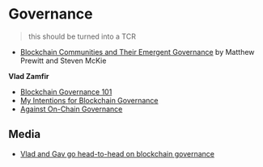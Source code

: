 # Governance
> this should be turned into a TCR

* [Blockchain Communities and Their Emergent Governance](https://medium.com/amentum/blockchain-communities-and-their-emergent-governance-cfe5627dcf52) by Matthew Prewitt and Steven McKie

**Vlad Zamfir**
* [Blockchain Governance 101](https://blog.goodaudience.com/blockchain-governance-101-eea5201d7992)
* [My Intentions for Blockchain Governance](https://medium.com/@Vlad_Zamfir/my-intentions-for-blockchain-governance-801d19d378e5)
* [Against On-Chain Governance](https://medium.com/@Vlad_Zamfir/against-on-chain-governance-a4ceacd040ca)

## Media

* [Vlad and Gav go head-to-head on blockchain governance](https://www.zeroknowledge.fm/52)